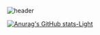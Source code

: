 ![header](https://capsule-render.vercel.app/api?type=waving&color=auto&height=300&section=header&text=Welcome🤗&fontSize=90)

[![Anurag's GitHub stats-Light](https://github-readme-stats.vercel.app/api?username=luna001631&show_icons=true&theme=default#gh-light-mode-only)](https://github.com/luna001631/github-readme-stats#gh-light-mode-only)
